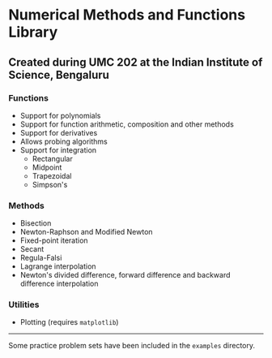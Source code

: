 # Numerical Methods and Functions Library

## Created during UMC 202 at the Indian Institute of Science, Bengaluru

### Functions
- Support for polynomials
- Support for function arithmetic, composition and other methods
- Support for derivatives
- Allows probing algorithms
- Support for integration
    - Rectangular
    - Midpoint
    - Trapezoidal 
    - Simpson's

### Methods
- Bisection
- Newton-Raphson and Modified Newton
- Fixed-point iteration
- Secant
- Regula-Falsi
- Lagrange interpolation
- Newton's divided difference, forward difference and backward difference interpolation

### Utilities
- Plotting (requires `matplotlib`)

---
Some practice problem sets have been included in the `examples` directory.
